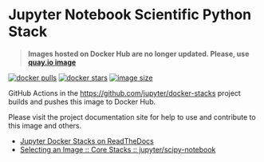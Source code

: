 # Jupyter Notebook Scientific Python Stack

> **Images hosted on Docker Hub are no longer updated. Please, use [quay.io image](https://quay.io/repository/jupyter/scipy-notebook)**

[![docker pulls](https://img.shields.io/docker/pulls/jupyter/scipy-notebook.svg)](https://hub.docker.com/r/jupyter/scipy-notebook/)
[![docker stars](https://img.shields.io/docker/stars/jupyter/scipy-notebook.svg)](https://hub.docker.com/r/jupyter/scipy-notebook/)
[![image size](https://img.shields.io/docker/image-size/jupyter/scipy-notebook/latest)](https://hub.docker.com/r/jupyter/scipy-notebook/ "jupyter/scipy-notebook image size")

GitHub Actions in the <https://github.com/jupyter/docker-stacks> project builds and pushes this image to Docker Hub.

Please visit the project documentation site for help to use and contribute to this image and others.

- [Jupyter Docker Stacks on ReadTheDocs](https://jupyter-docker-stacks.readthedocs.io/en/latest/index.html)
- [Selecting an Image :: Core Stacks :: jupyter/scipy-notebook](https://jupyter-docker-stacks.readthedocs.io/en/latest/using/selecting.html#jupyter-scipy-notebook)
